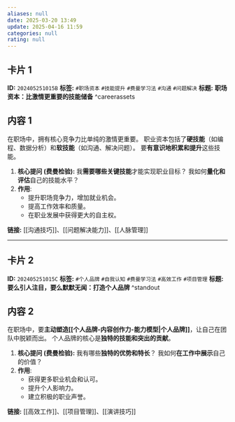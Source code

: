 ```yaml
---
aliases: null
date: 2025-03-20 13:49
update: 2025-04-16 11:59
categories: null
rating: null
---
```



## 卡片 1

**ID:** `202405251015B`
**标签:** `#职场资本` `#技能提升` `#费曼学习法` `#沟通` `#问题解决`
**标题:** **职场资本：比激情更重要的技能储备** ^careerassets

## 内容 1

在职场中，拥有核心竞争力比单纯的激情更重要。 职业资本包括了**硬技能**（如编程、数据分析）和**软技能**（如沟通、解决问题）。 要**有意识地积累和提升**这些技能。

1. **核心提问 (费曼检验):** 我**需要哪些关键技能**才能实现职业目标？ 我如何**量化和评估**自己的技能水平？
2. **作用**:
    * 提升职场竞争力，增加就业机会。
    * 提高工作效率和质量。
    * 在职业发展中获得更大的自主权。

**链接:** [[沟通技巧]]、[[问题解决能力]]、[[人脉管理]]

---

## 卡片 2

**ID:** `202405251015C`
**标签:** `#个人品牌` `#自我认知` `#费曼学习法` `#高效工作` `#项目管理`
**标题:** **要么引人注目，要么默默无闻：打造个人品牌** ^standout

## 内容 2

在职场中，要**主动塑造[[个人品牌-内容创作力-能力模型|个人品牌]]**，让自己在团队中脱颖而出。 个人品牌的核心是**独特的技能和突出的贡献**。

1. **核心提问 (费曼检验):** 我有哪些**独特的优势和特长**？ 我如何**在工作中展示**自己的价值？
2. **作用**:
    * 获得更多职业机会和认可。
    * 提升个人影响力。
    * 建立积极的职业声誉。

**链接:** [[高效工作]]、[[项目管理]]、[[演讲技巧]]
